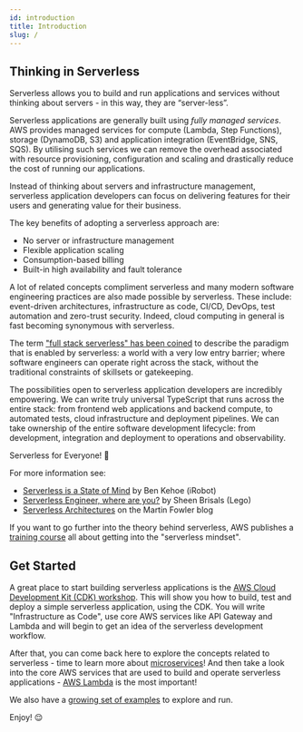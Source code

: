 ```yaml
---
id: introduction
title: Introduction
slug: /
---
```


## Thinking in Serverless

Serverless allows you to build and run applications and services without thinking about servers - in this way, they are “server-less”.

Serverless applications are generally built using _fully managed services_. AWS provides managed services for compute (Lambda, Step Functions), storage (DynamoDB, S3) and application integration (EventBridge, SNS, SQS). By utilising such services we can remove the overhead associated with resource provisioning, configuration and scaling and drastically reduce the cost of running our applications.

Instead of thinking about servers and infrastructure management, serverless application developers can focus on delivering features for their users and generating value for their business.

The key benefits of adopting a serverless approach are:

- No server or infrastructure management
- Flexible application scaling
- Consumption-based billing
- Built-in high availability and fault tolerance

A lot of related concepts compliment serverless and many modern software engineering practices are also made possible by serverless. These include: event-driven architectures, infrastructure as code, CI/CD, DevOps, test automation and zero-trust security. Indeed, cloud computing in general is fast becoming synonymous with serverless.

The term ["full stack serverless" has been coined](https://dev.to/dabit3/the-full-stack-serverless-manifesto-3jjh) to describe the paradigm that is enabled by serverless: a world with a very low entry barrier; where software engineers can operate right across the stack, without the traditional constraints of skillsets or gatekeeping.

The possibilities open to serverless application developers are incredibly empowering. We can write truly universal TypeScript that runs across the entire stack: from frontend web applications and backend compute, to automated tests, cloud infrastructure and deployment pipelines. We can take ownership of the entire software development lifecycle: from development, integration and deployment to operations and observability.

Serverless for Everyone! 🚀

For more information see:

- [Serverless is a State of Mind](https://read.acloud.guru/serverless-is-a-state-of-mind-717ef2088b42) by Ben Kehoe (iRobot)
- [Serverless Engineer, where are you?](https://medium.com/lego-engineering/serverless-engineer-where-are-you-323ae727f4d2) by Sheen Brisals (Lego)
- [Serverless Architectures](https://martinfowler.com/articles/serverless.html) on the Martin Fowler blog

If you want to go further into the theory behind serverless, AWS publishes a [training course](https://www.aws.training/Details/eLearning?id=27198) all about getting into the "serverless mindset".

## Get Started

A great place to start building serverless applications is the [AWS Cloud Development Kit (CDK) workshop](https://cdkworkshop.com/). This will show you how to build, test and deploy a simple serverless application, using the CDK. You will write "Infrastructure as Code", use core AWS services like API Gateway and Lambda and will begin to get an idea of the serverless development workflow.

After that, you can come back here to explore the concepts related to serverless - time to learn more about [microservices](/docs/concepts/microservices)! And then take a look into the core AWS services that are used to build and operate serverless applications - [AWS Lambda](/docs/services/aws-lambda) is the most important!

We also have a [growing set of examples](https://github.com/CRUKorg/serverless-guidebook/tree/main/examples) to explore and run.

Enjoy! 😌
